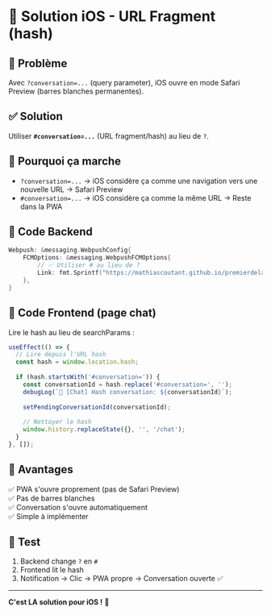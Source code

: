 # 🎯 Solution iOS - URL Fragment (hash)

## 🐛 Problème

Avec `?conversation=...` (query parameter), iOS ouvre en mode Safari Preview (barres blanches permanentes).

## ✅ Solution

Utiliser **`#conversation=...`** (URL fragment/hash) au lieu de `?`.

## 🔑 Pourquoi ça marche

- `?conversation=...` → iOS considère ça comme une navigation vers une nouvelle URL → Safari Preview
- `#conversation=...` → iOS considère ça comme la même URL → Reste dans la PWA

## 📝 Code Backend

```go
Webpush: &messaging.WebpushConfig{
    FCMOptions: &messaging.WebpushFCMOptions{
        // ✅ Utiliser # au lieu de ?
        Link: fmt.Sprintf("https://mathiascoutant.github.io/premierdelan/chat#conversation=%s", conversationID),
    },
}
```

## 📝 Code Frontend (page chat)

Lire le hash au lieu de searchParams :

```typescript
useEffect(() => {
  // Lire depuis l'URL hash
  const hash = window.location.hash;
  
  if (hash.startsWith('#conversation=')) {
    const conversationId = hash.replace('#conversation=', '');
    debugLog(`🔗 [Chat] Hash conversation: ${conversationId}`);
    
    setPendingConversationId(conversationId);
    
    // Nettoyer le hash
    window.history.replaceState({}, '', '/chat');
  }
}, []);
```

## 🎯 Avantages

✅ PWA s'ouvre proprement (pas de Safari Preview)  
✅ Pas de barres blanches  
✅ Conversation s'ouvre automatiquement  
✅ Simple à implémenter  

## 🚀 Test

1. Backend change `?` en `#`
2. Frontend lit le hash
3. Notification → Clic → PWA propre → Conversation ouverte ✅

---

**C'est LA solution pour iOS !** 🍎

